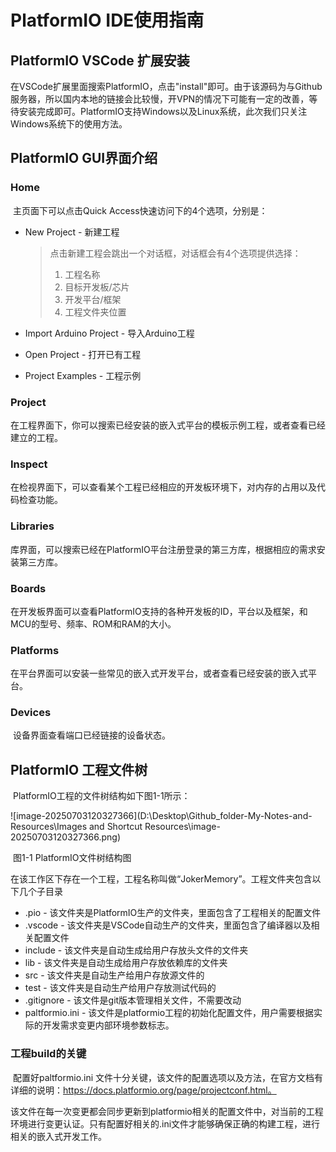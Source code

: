 # PlatformIO IDE使用指南

## PlatformIO VSCode 扩展安装

​	在VSCode扩展里面搜索PlatformIO，点击"install"即可。由于该源码为与Github服务器，所以国内本地的链接会比较慢，开VPN的情况下可能有一定的改善，等待安装完成即可。PlatformIO支持Windows以及Linux系统，此次我们只关注Windows系统下的使用方法。

## PlatformIO GUI界面介绍

### Home

​	主页面下可以点击Quick Access快速访问下的4个选项，分别是：

* New Project - 新建工程

  >点击新建工程会跳出一个对话框，对话框会有4个选项提供选择：
  >
  >1. 工程名称
  >2. 目标开发板/芯片
  >3. 开发平台/框架
  >4. 工程文件夹位置

* Import Arduino Project - 导入Arduino工程

* Open Project - 打开已有工程

* Project Examples - 工程示例

### Project

​	在工程界面下，你可以搜索已经安装的嵌入式平台的模板示例工程，或者查看已经建立的工程。

### Inspect

​	在检视界面下，可以查看某个工程已经相应的开发板环境下，对内存的占用以及代码检查功能。

### Libraries

​	库界面，可以搜索已经在PlatformIO平台注册登录的第三方库，根据相应的需求安装第三方库。

### Boards

​	在开发板界面可以查看PlatformIO支持的各种开发板的ID，平台以及框架，和MCU的型号、频率、ROM和RAM的大小。

### Platforms

​	在平台界面可以安装一些常见的嵌入式开发平台，或者查看已经安装的嵌入式平台。

### Devices

​	设备界面查看端口已经链接的设备状态。



## PlatformIO 工程文件树

​	PlatformIO工程的文件树结构如下图1-1所示：

![image-20250703120327366](D:\Desktop\Github_folder\-My-Notes-and-Resources\Images and  Shortcut Resources\image-20250703120327366.png)

​									图1-1 PlatformIO文件树结构图

在该工作区下存在一个工程，工程名称叫做“JokerMemory”。工程文件夹包含以下几个子目录

* .pio - 该文件夹是PlatformIO生产的文件夹，里面包含了工程相关的配置文件
* .vscode - 该文件夹是VSCode自动生产的文件夹，里面包含了编译器以及相关配置文件
* include - 该文件夹是自动生成给用户存放头文件的文件夹
* lib - 该文件夹是自动生成给用户存放依赖库的文件夹
* src - 该文件夹是自动生产给用户存放源文件的
* test - 该文件夹是自动生产给用户存放测试代码的
* .gitignore - 该文件是git版本管理相关文件，不需要改动
* paltformio.ini - 该文件是platformio工程的初始化配置文件，用户需要根据实际的开发需求变更内部环境参数标志。

### 工程build的关键

​	配置好paltformio.ini 文件十分关键，该文件的配置选项以及方法，在官方文档有详细的说明：https://docs.platformio.org/page/projectconf.html。

​	该文件在每一次变更都会同步更新到platformio相关的配置文件中，对当前的工程环境进行变更认证。只有配置好相关的.ini文件才能够确保正确的构建工程，进行相关的嵌入式开发工作。